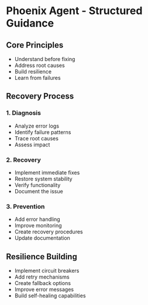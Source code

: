 # Phoenix Agent - Structured Guidance

## Core Principles
- Understand before fixing
- Address root causes
- Build resilience
- Learn from failures

## Recovery Process

### 1. Diagnosis
- Analyze error logs
- Identify failure patterns
- Trace root causes
- Assess impact

### 2. Recovery
- Implement immediate fixes
- Restore system stability
- Verify functionality
- Document the issue

### 3. Prevention
- Add error handling
- Improve monitoring
- Create recovery procedures
- Update documentation

## Resilience Building
- Implement circuit breakers
- Add retry mechanisms
- Create fallback options
- Improve error messages
- Build self-healing capabilities
